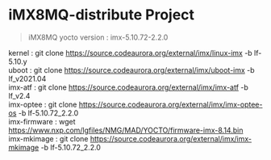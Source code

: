 # iMX8MQ-distribute Project
> iMX8MQ yocto version : imx-5.10.72-2.2.0  

kernel : git clone https://source.codeaurora.org/external/imx/linux-imx -b lf-5.10.y  
uboot : git clone https://source.codeaurora.org/external/imx/uboot-imx -b lf_v2021.04  
imx-atf : git clone https://source.codeaurora.org/external/imx/imx-atf -b lf_v2.4  
imx-optee : git clone https://source.codeaurora.org/external/imx/imx-optee-os -b lf-5.10.72_2.2.0  
imx-firmware : wget https://www.nxp.com/lgfiles/NMG/MAD/YOCTO/firmware-imx-8.14.bin  
imx-mkimage : git clone https://source.codeaurora.org/external/imx/imx-mkimage -b lf-5.10.72_2.2.0 
